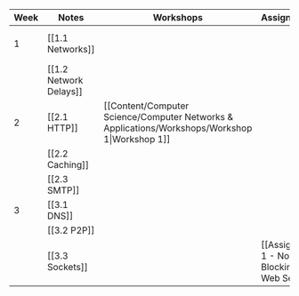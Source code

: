 
| Week | Notes                  | Workshops                                                                                      | Assignments                                | Labs                                | Notes          |
| ---- | ---------------------- | ---------------------------------------------------------------------------------------------- | ------------------------------------------ | ----------------------------------- | -------------- |
| 1    | [[1.1 Networks]]       |                                                                                                |                                            | [[Quiz 1 - Intro to Wireshark.pdf]] |                |
|      | [[1.2 Network Delays]] |                                                                                                |                                            |                                     |                |
| 2    | [[2.1 HTTP]]           | [[Content/Computer Science/Computer Networks & Applications/Workshops/Workshop 1\|Workshop 1]] |                                            | [[Quiz 2 - HTTP.pdf]]               |                |
|      | [[2.2 Caching]]        |                                                                                                |                                            |                                     |                |
|      | [[2.3 SMTP]]           |                                                                                                |                                            |                                     | Not Examinable |
| 3    | [[3.1 DNS]]            |                                                                                                |                                            | [[Quiz 3 - DNS]]                    |                |
|      | [[3.2 P2P]]            |                                                                                                |                                            |                                     |                |
|      | [[3.3 Sockets]]        |                                                                                                | [[Assignment 1 - Non Blocking Web Server]] |                                     |                |


